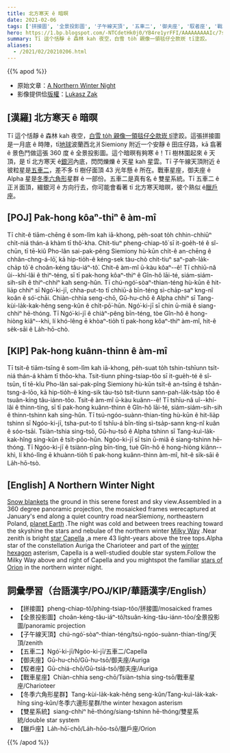 ```yaml
---
title: 北方寒天 ê 暗暝
date: 2021-02-06
tags: ['拼接圖', '全景投影圖', '子午線天頂', '五車二', '御夫座', '馭者座', '戰車星座', '冬季六角形星群', '雙星系統', '臘戶座']
hero: https://1.bp.blogspot.com/-NTCdetHk0j0/YB4re1yrFFI/AAAAAAAAAIc/7sYuud97O0Md0US9qjfVOxfvDzyZM58vwCLcBGAsYHQ/s1024/Siemiony_las_31_01_2021_1024.jpg
summary: Tī 這个恬靜 ê 森林 kah 夜空，白雪 to̍h 親像一領毯仔仝款崁 tī塗跤。
aliases:
  - /2021/02/20210206.html
---
```


{{% apod %}}

- 原始文章：[A Northern Winter Night](https://apod.nasa.gov/apod/ap210206.html)
- 影像提供佮[版權](https://apod.nasa.gov/apod/lib/about_apod.html#srapply)：[Lukasz Zak](https://www.instagram.com/lukaszzak/)

## [漢羅] 北方寒天 ê 暗暝

Tī 這个恬靜 ê 森林 kah 夜空，[白雪 to̍h 親像一領毯仔仝款崁 tī](https://apod-taigi.blogspot.com/2021/02/20210201.html)塗跤。這張拼接圖是一月底 ê 時陣，tī[地球](https://www.nasa.gov/wallops/2021/feature/watch-the-february-20-antares-launch-from-wallops)波蘭西北爿Siemiony 附近一个安靜 ê 田庄仔路，kā 翕著 ê 景色鬥做這張 360 度 ê 全景投影圖。這个暗暝有夠寒 ê！Tī 樹林圍起來 ê 天頂，是 tī 北方寒天 ê[銀河](https://apod-taigi.blogspot.com/2021/01/20210122.html)內底，閃閃爍爍 ê 天星 kah 星雲。Tī 子午線天頂附近 ê 彼粒星是[五車二](http://stars.astro.illinois.edu/sow/capella.html)，差不多 tī 樹仔面頂 43 光年懸 ê 所在。戰車星座，御夫座 ê Alpha 星是[冬季六角形](https://apod.nasa.gov/apod/ap191226.html)星群 ê 一部份。五車二是真有名 ê 雙星系統。Tī 五車二 ê 正爿面頂，綴銀河 ê 方向行去，你可能會看著 tī 北方寒天暗暝，彼个熟似 ê[臘戶座](https://apod.nasa.gov/apod/ap200919.html)。

## [POJ] Pak-hong kôaⁿ-thiⁿ ê àm-mî

Tī chit-ê tiām-chēng ê som-lîm kah iā-khong, pe̍h-soat to̍h chhin-chhiūⁿ chi̍t-niá thán-á khàm tī thô͘-kha. Chit-tiuⁿ pheng-chiap-tô͘ sī it-goe̍h-té ê sî-chūn, tī tē-kiû Pho-lân sai-pak-pêng  Siemiony hù-kūn chi̍t-ê an-chēng ê chhân-chng-á-lō͘, kā hip-tio̍h-ê kéng-sek tàu-chò chit-tiuⁿ saⁿ-pah-la̍k-cha̍p tō͘ ê choân-kéng tâu-iáⁿ-tô͘. Chit-ê àm-mî ū-kàu kôaⁿ--ê! Tī chhiū-nâ ûi--khí-lâi ê thiⁿ-téng, sī tī pak-hong kôaⁿ-thiⁿ ê Gîn-hô lāi-té, siám-siám-sih-sih ê thiⁿ-chhiⁿ kah seng-hûn. Tī chú-ngó͘-sòaⁿ-thian-téng hù-kūn ê hit-lia̍p chhiⁿ sī Ngó͘-ki-jī, chha-put-to tī chhiū-á bīn-téng sì-cha̍p-saⁿ kng-nî koân ê só͘-chāi.   Chiàn-chhia   seng-chō,   Gū-hu-chō ê Alpha chhiⁿ sī  Tang-kùi-la̍k-kak-hêng seng-kûn ê chi̍t-pō͘-hūn. Ngó͘-ki-jī sī chin ū-miâ ê siang-chhiⁿ hē-thóng. Tī Ngó͘-ki-jī ê chiàⁿ-pêng bīn-téng, tòe Gîn-hô ê hong-hiòng kiâⁿ--khì, lí khó-lêng ē khòaⁿ-tio̍h tī pak-hong kôaⁿ-thiⁿ àm-mî, hit-ê se̍k-sāi ê La̍h-hō-chò.

## [KIP] Pak-hong kuânn-thinn ê àm-mî

Tī tsit-ê tiām-tsīng ê som-lîm kah iā-khong, pe̍h-suat to̍h tshin-tshīunn tsi̍t-niá thán-á khàm tī thôo-kha. Tsit-tiunn phing-tsiap-tôo sī it-gue̍h-té ê sî-tsūn, tī tē-kîu Pho-lân sai-pak-pîng Siemiony hù-kūn tsi̍t-ê an-tsīng ê tshân-tsng-á-lōo, kā hip-tio̍h-ê kíng-sik tàu-tsò tsit-tiunn sann-pah-la̍k-tsa̍p tōo ê tsuân-kíng tâu-iánn-tôo. Tsit-ê àm-mî ū-kàu kuânn--ê! Tī tshīu-nâ uî--khí-lâi ê thinn-tíng, sī tī pak-hong kuânn-thinn ê Gîn-hô lāi-té, siám-siám-sih-sih ê thinn-tshinn kah sing-hûn. Tī tsú-ngóo-suànn-thian-tíng hù-kūn ê hit-lia̍p tshinn sī Ngóo-ki-jī, tsha-put-to tī tshīu-á bīn-tíng sì-tsa̍p-sann kng-nî kuân ê sóo-tsāi. Tsiàn-tshia  sing-tsō,  Gū-hu-tsō ê Alpha tshinn sī Tang-kuì-la̍k-kak-hîng sing-kûn ê tsi̍t-pōo-hūn. Ngóo-ki-jī sī tsin ū-miâ ê siang-tshinn hē-thóng. Tī Ngóo-ki-jī ê tsiànn-pîng bīn-tíng, tuè Gîn-hô ê hong-hiòng kiânn--khì, lí khó-lîng ē khuànn-tio̍h tī pak-hong kuânn-thinn àm-mî, hit-ê si̍k-sāi ê La̍h-hō-tsò.

## [English] A Northern Winter Night 

[Snow blankets](https://apod.nasa.gov/apod/ap210201.html) the ground in this serene forest and sky view.Assembled in a 360 degree panoramic projection, the mosaicked frames werecaptured at January's end along a quiet country road nearSiemiony, northeastern Poland, [planet Earth](https://www.nasa.gov/wallops/2021/feature/watch-the-february-20-antares-launch-from-wallops) .The night was cold and between trees reaching toward the skyshine the stars and nebulae of the northern winter [Milky Way](https://apod.nasa.gov/apod/ap210122.html) .Near zenith is bright [star Capella](http://stars.astro.illinois.edu/sow/capella.html) ,a mere 43 light-years above the tree tops.Alpha star of the constellation Auriga the Charioteer and part of the [winter hexagon](https://apod.nasa.gov/apod/ap191226.html) asterism, Capella is a well-studied double star system.Follow the Milky Way above and right of Capella and you mightspot the familiar [stars of Orion](https://apod.nasa.gov/apod/ap200919.html) in the northern winter night.

## 詞彙學習（台語漢字/POJ/KIP/華語漢字/English）

- 【拼接圖】pheng-chiap-tô͘/phing-tsiap-tôo/拼接圖/mosaicked frames
- 【全景投影圖】choân-kéng-tâu-iáⁿ-tô͘/tsuân-kíng-tâu-iánn-tôo/全景投影圖/panoramic projection
- 【子午線天頂】chú-ngó͘-sòaⁿ-thian-téng/tsú-ngóo-suànn-thian-tíng/天頂/zenith
- 【五車二】Ngó͘-ki-jī/Ngóo-ki-jī/五車二/Capella
- 【御夫座】Gū-hu-chō/Gū-hu-tsō/御夫座/Auriga
- 【馭者座】Gū-chiá-chō/Gū-tsiá-tsō/御夫座/Auriga
- 【戰車星座】Chiàn-chhia seng-chō/Tsiàn-tshia sing-tsō/戰車星座/Charioteer
- 【冬季六角形星群】Tang-kùi-la̍k-kak-hêng seng-kûn/Tang-kuì-la̍k-kak-hîng sing-kûn/冬季六邊形星群/the winter hexagon asterism
- 【雙星系統】siang-chhiⁿ hē-thóng/siang-tshinn hē-thóng/雙星系統/double star system
- 【臘戶座】La̍h-hō͘-chō/La̍h-hōo-tsō/臘戶座/Orion

{{% /apod %}}

